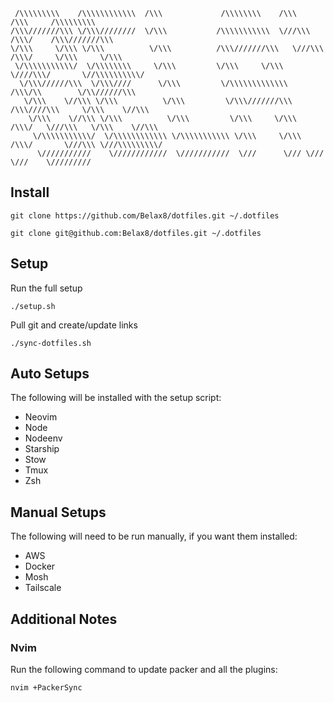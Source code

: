 ```
 /\\\\\\\\\    /\\\\\\\\\\\\  /\\\             /\\\\\\\\    /\\\         /\\\     /\\\\\\\\\
/\\\///////\\\ \/\\\////////  \/\\\           /\\\\\\\\\\\  \///\\\     /\\\/    /\\\///////\\\
\/\\\     \/\\\ \/\\\          \/\\\          /\\\///////\\\   \///\\\ /\\\/     \/\\\     \/\\\
 \/\\\\\\\\\\\/  \/\\\\\\\\     \/\\\         \/\\\     \/\\\     \////\\\/       \//\\\\\\\\\\/
  \/\\\//////\\\  \/\\\////      \/\\\         \/\\\\\\\\\\\\\       /\\\/\\        \/\\//////\\\
   \/\\\    \//\\\ \/\\\          \/\\\         \/\\\///////\\\     /\\\////\\\     \/\\\    \//\\\
    \/\\\    \//\\\ \/\\\          \/\\\         \/\\\     \/\\\   /\\\/   \///\\\   \/\\\    \//\\\
     \/\\\\\\\\\\\/  \/\\\\\\\\\\\\ \/\\\\\\\\\\\ \/\\\     \/\\\ /\\\/       \///\\\ \///\\\\\\\\\/
      \///////////    \////////////  \///////////  \///      \/// \///           \///    \/////////
```


## Install
```
git clone https://github.com/Belax8/dotfiles.git ~/.dotfiles
```
```
git clone git@github.com:Belax8/dotfiles.git ~/.dotfiles
```


## Setup
Run the full setup
```
./setup.sh
```

Pull git and create/update links
```
./sync-dotfiles.sh
```


## Auto Setups
The following will be installed with the setup script:
 * Neovim
 * Node
 * Nodeenv
 * Starship
 * Stow
 * Tmux
 * Zsh


## Manual Setups
The following will need to be run manually, if you want them installed:
 * AWS
 * Docker
 * Mosh
 * Tailscale


## Additional Notes

### Nvim
Run the following command to update packer and all the plugins:
```
nvim +PackerSync
```
